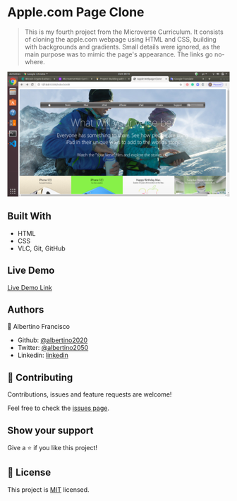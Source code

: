 # Apple.com Page Clone

> This is my fourth project from the Microverse Curriculum. It consists of cloning the apple.com webpage using HTML and CSS, building with backgrounds and gradients. Small details were ignored, as the main purpose was to mimic the page's appearance. The links go no-where.

![screenshot](./images/Apple-Clone.png)

## Built With

- HTML
- CSS
- VLC, Git, GitHub

## Live Demo

[Live Demo Link](https://rawcdn.githack.com/Albertino2020/apple.com-clone/6da69fc522bd31603d3ca2ceaec20c35c4b78d60/index.html)

## Authors

👤 Albertino Francisco

- Github: [@albertino2020](https://github.com/albertino2020)
- Twitter: [@albertino2050](https://twitter.com/albertino2050)
- Linkedin: [linkedin](https://linkedin.com/in/boamorte)

## 🤝 Contributing

Contributions, issues and feature requests are welcome!

Feel free to check the [issues page](issues/).

## Show your support

Give a ⭐️ if you like this project!

## 📝 License

This project is [MIT](lic.url) licensed.
